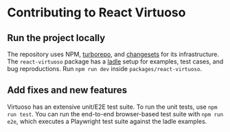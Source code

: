 # Contributing to React Virtuoso

## Run the project locally

The repository uses NPM, [turborepo](https://turbo.build/), and [changesets](https://github.com/changesets/changesets) for its infrastructure. The `react-virtuoso` package has a [ladle](https://ladle.dev/) setup for examples, test cases, and bug reproductions. Run `npm run dev` inside `packages/react-virtuoso`. 

## Add fixes and new features

Virtuoso has an extensive unit/E2E test suite. To run the unit tests, use `npm run test`. You can run the end-to-end browser-based test suite with `npm run e2e`, which executes a Playwright test suite against the ladle examples.
